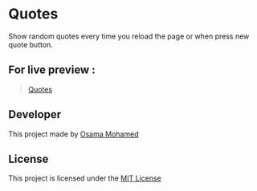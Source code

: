 # Quotes
Show random quotes every time you reload the page or when press new quote button.



## For live preview :
> [Quotes](https://osama-mohamed.github.io/quotes_api_jq)

## Developer
This project made by [Osama Mohamed](https://www.linkedin.com/in/osama-mohamed-ms/)

## License
This project is licensed under the [MIT License](https://opensource.org/licenses/MIT)
